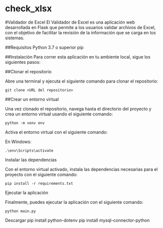 # check_xlsx
#Validador de Excel
El Validador de Excel es una aplicación web desarrollada en Flask que permite a los usuarios validar archivos de Excel, con el objetivo de facilitar la revisión de la información que se carga en los sistemas.

##Requisitos
Python 3.7 o superior
pip

##Instalación
Para correr esta aplicación en tu ambiente local, sigue los siguientes pasos:

##Clonar el repositorio

Abre una terminal y ejecuta el siguiente comando para clonar el repositorio:
```
git clone <URL del repositorio>
```

##Crear un entorno virtual

Una vez clonado el repositorio, navega hasta el directorio del proyecto y crea un entorno virtual usando el siguiente comando:
```
python -m venv env
```

Activa el entorno virtual con el siguiente comando:

En Windows:
```
.\env\Scripts\activate
```

Instalar las dependencias

Con el entorno virtual activado, instala las dependencias necesarias para el proyecto con el siguiente comando:
```
pip install -r requirements.txt
```

Ejecutar la aplicación

Finalmente, puedes ejecutar la aplicación con el siguiente comando:
```
python main.py
```
Descargar
pip install python-dotenv
pip install mysql-connector-python
```